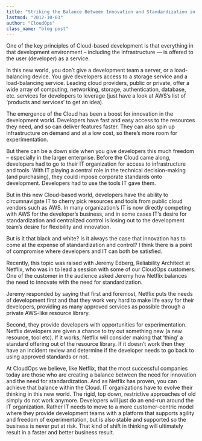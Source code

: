 ```yaml
---
title: "Striking the Balance Between Innovation and Standardization in Cloud-Based Development"
lastmod: "2012-10-03"
author: "CloudOps"
class_name: "blog post"
---
```


<p>One of the key principles of Cloud-based development is that everything in that development environment – including the infrastructure — is offered to the user (developer) as a service.</p><p>In this new world, you don’t give a development team a server, or a load-balancing device. You give developers access to a storage service and a load-balancing service. Leading cloud providers, public or private, offer a wide array of computing, networking, storage, authentication, database, etc. services for developers to leverage (just have a look at AWS’s list of ‘products and services’ to get an idea).</p><p>The emergence of the Cloud has been a boost for innovation in the development world. Developers have fast and easy access to the resources they need, and so can deliver features faster. They can also spin up infrastructure on demand and at a low cost, so there’s more room for experimentation.</p><p>But there can be a down side when you give developers this much freedom – especially in the larger enterprise. Before the Cloud came along, developers had to go to their IT organization for access to infrastructure and tools. With IT playing a central role in the technical decision-making (and purchasing), they could impose corporate standards onto development. Developers had to use the tools IT gave them.</p><p>But in this new Cloud-based world, developers have the ability to circumnavigate IT to cherry pick resources and tools from public cloud vendors such as AWS. In many organization’s IT is now directly competing with AWS for the developer’s business, and in some cases IT’s desire for standardization and centralized control is losing out to the development team’s desire for flexibility and innovation.</p><p>But is it that black and white? Is it always the case that innovation has to come at the expense of standardization and control? I think there is a point of compromise where developers and IT can both be satisfied.</p><p>Recently, this topic was raised with Jeremy Edberg, Reliability Architect at Netflix, who was in to lead a session with some of our CloudOps customers. One of the customer in the audience asked Jeremy how Netflix balances the need to innovate with the need for standardization.</p><p>Jeremy responded by saying that first and foremost, Netflix puts the needs of development first and that they work very hard to make life easy for their developers, providing as many approved services as possible through a private AWS-like resource library.</p><p>Second, they provide developers with opportunities for experimentation. Netflix developers are given a chance to try out something new (a new resource, tool etc). If it works, Netflix will consider making that ‘thing’ a standard offering out of the resource library. If it doesn’t work then they have an incident review and determine if the developer needs to go back to using approved standards or not.</p><p>At CloudOps we believe, like Netflix, that the most successful companies today are those who are creating a balance between the need for innovation and the need for standardization. And as Netflix has proven, you can achieve that balance within the Cloud. IT organizations have to evolve their thinking in this new world. The rigid, top down, restrictive approaches of old simply do not work anymore. Developers will just do an end-run around the IT organization. Rather IT needs to move to a more customer-centric model where they provide development teams with a platform that supports agility and freedom of experimentation, but is also stable and supported so the business is never put at risk. That kind of shift in thinking will ultimately result in a faster and better business result.</p>